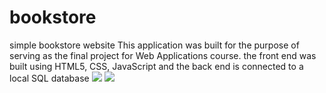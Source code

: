 # bookstore
simple bookstore website 
This application was built for the purpose of serving as the final project for Web Applications course.
the front end was built using HTML5, CSS, JavaScript and the back end is connected to a local SQL database
![](https://firebasestorage.googleapis.com/v0/b/pager-3c967.appspot.com/o/githubProjects%2FbookStore%2FScreenshot%202023-11-12%20193622.png?alt=media&token=d1f849de-00d0-47e3-b347-dd1c24945e2b)
![](https://firebasestorage.googleapis.com/v0/b/pager-3c967.appspot.com/o/githubProjects%2FbookStore%2FScreenshot%202023-11-12%20193632.png?alt=media&token=4edfd00b-681e-4e86-a144-887eb3317ad3)



